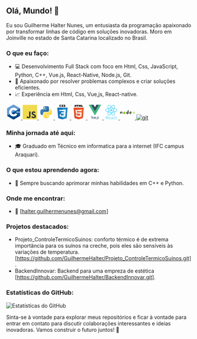 ## Olá, Mundo! 👋

Eu sou Guilherme Halter Nunes, um entusiasta da programação apaixonado por transformar linhas de código em soluções inovadoras. Moro em Joinville no estado de Santa Catarina localizado no Brasil.

### O que eu faço:
- 💻 Desenvolvimento Full Stack com foco em Html, Css, JavaScript, Python, C++, Vue.js, React-Native, Node.js, Git.
- 🚀 Apaixonado por resolver problemas complexos e criar soluções eficientes.
- 📈 Experiência em Html, Css, Vue,js, React-native.

<p align="left"> 
<a href="https://www.w3schools.com/cpp/" target="_blank" rel="noreferrer"> 
    <img src="https://raw.githubusercontent.com/devicons/devicon/master/icons/cplusplus/cplusplus-original.svg" alt="cplusplus" width="40" height="40"/> 
</a> 
<a href="https://developer.mozilla.org/en-US/docs/Web/JavaScript" target="_blank" rel="noreferrer">
    <img src="https://raw.githubusercontent.com/devicons/devicon/master/icons/javascript/javascript-original.svg" alt="javascript" width="40" height="40"/> 
</a>
<a href="https://developer.mozilla.org/en-US/docs/Web/python" target="_blank" rel="noreferrer">
    <img src="https://raw.githubusercontent.com/devicons/devicon/master/icons/python/python-original.svg" alt="python" width="40" height="40"/> 
</a>
<a href="https://www.w3schools.com/css/" target="_blank" rel="noreferrer"> 
    <img src="https://raw.githubusercontent.com/devicons/devicon/master/icons/css3/css3-original-wordmark.svg" alt="css3" width="40" height="40"/>
</a> 
<a href="https://www.w3.org/html/" target="_blank" rel="noreferrer"> 
    <img src="https://raw.githubusercontent.com/devicons/devicon/master/icons/html5/html5-original-wordmark.svg" alt="html5" width="40" height="40"/> 
</a> 
<a href="https://vuejs.org/" target="_blank" rel="noreferrer"> 
    <img src="https://raw.githubusercontent.com/devicons/devicon/master/icons/vuejs/vuejs-original-wordmark.svg" alt="vuejs" width="40" height="40"/> 
</a> 
<a href="https://reactjs.org/" target="_blank" rel="noreferrer"> 
    <img src="https://raw.githubusercontent.com/devicons/devicon/master/icons/react/react-original-wordmark.svg" alt="react" width="40" height="40"/> 
</a>
<a href="https://nodejs.org" target="_blank" rel="noreferrer"> 
        <img src="https://raw.githubusercontent.com/devicons/devicon/master/icons/nodejs/nodejs-original-wordmark.svg" alt="nodejs" width="40" height="40"/> 
</a> 
<a href="https://git-scm.com/" target="_blank" rel="noreferrer"> 
    <img src="https://www.vectorlogo.zone/logos/git-scm/git-scm-icon.svg" alt="git" width="40" height="40"/> 
</a>
</p>

### Minha jornada até aqui:
- 🎓 Graduado em Técnico em informatica para a internet (IFC campus Araquari).

### O que estou aprendendo agora:
- 🌱 Sempre buscando aprimorar minhas habilidades em C++ e Python.

### Onde me encontrar:
- 📧 [halter.guilhermenunes@gmail.com]

### Projetos destacados:
- Projeto_ControleTermicoSuinos: conforto térmico é de extrema importância para os suínos na creche, pois eles são sensíveis às variações de temperatura. [https://github.com/GuilhermeHalter/Projeto_ControleTermicoSuinos.git].
- BackendInnovar: Backend para uma empreza de estética [https://github.com/GuilhermeHalter/BackendInnovar.git].

### Estatísticas do GitHub:
![Estatísticas do GitHub](https://github-readme-stats.vercel.app/api?username=GuilhermeHalter&show_icons=true&theme=dark)

Sinta-se à vontade para explorar meus repositórios e ficar à vontade para entrar em contato para discutir colaborações interessantes e ideias inovadoras. Vamos construir o futuro juntos! 🚀

